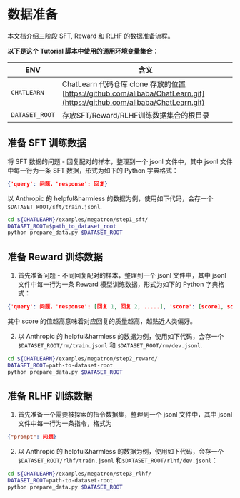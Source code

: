 # 数据准备

本文档介绍三阶段 SFT, Reward 和 RLHF 的数据准备流程。

**以下是这个 Tutorial 脚本中使用的通用环境变量集合：**

| ENV | 含义 |
| --- | --- |
| `CHATLEARN` | ChatLearn 代码仓库 clone 存放的位置 [https://github.com/alibaba/ChatLearn.git](https://github.com/alibaba/ChatLearn.git) |
| `DATASET_ROOT` | 存放SFT/Reward/RLHF训练数据集合的根目录 |

## 准备 SFT 训练数据

将 SFT 数据的问题 - 回复配对的样本，整理到一个 jsonl 文件中，其中 jsonl 文件中每一行为一条 SFT 数据，形式为如下的 Python 字典格式：

```json
{'query': 问题，'response': 回复}
```

以 Anthropic 的 helpful&harmless 的数据为例，使用如下代码，会存一个 `$DATASET_ROOT/sft/train.jsonl`.

```bash
cd ${CHATLEARN}/examples/megatron/step1_sft/
DATASET_ROOT=$path_to_dataset_root
python prepare_data.py $DATASET_ROOT
```

## 准备 Reward 训练数据

1. 首先准备问题 - 不同回复配对的样本，整理到一个 jsonl 文件中，其中 jsonl 文件中每一行为一条 Reward 模型训练数据，形式为如下的 Python 字典格式：

```json
{'query': 问题，'response': [回复 1, 回复 2, .....], 'score': [score1, score2, .....]}
```

其中 score 的值越高意味着对应回复的质量越高，越贴近人类偏好。

2. 以 Anthropic 的 helpful&harmless 的数据为例，使用如下代码，会存一个 `$DATASET_ROOT/rm/train.jsonl` 和 `$DATASET_ROOT/rm/dev.jsonl`.

```bash
cd ${CHATLEARN}/examples/megatron/step2_reward/
DATASET_ROOT=path-to-dataset-root
python prepare_data.py $DATASET_ROOT
```

## 准备 RLHF 训练数据

1. 首先准备一个需要被探索的指令数据集，整理到一个 jsonl 文件中，其中 jsonl 文件中每一行为一条指令，格式为

```json
{"prompt": 问题}
```

2. 以 Anthropic 的 helpful&harmless 的数据为例，使用如下代码，会存一个`$DATASET_ROOT/rlhf/train.jsonl` 和`$DATASET_ROOT/rlhf/dev.jsonl`：

```bash
cd ${CHATLEARN}/examples/megatron/step3_rlhf/
DATASET_ROOT=path-to-dataset-root
python prepare_data.py $DATASET_ROOT
```
